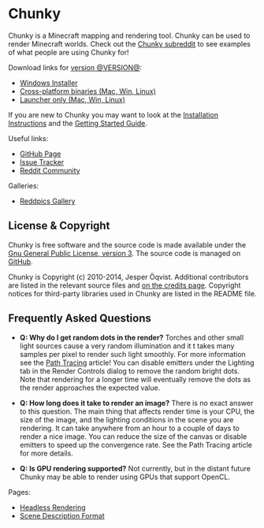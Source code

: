 Chunky
======

Chunky is a Minecraft mapping and rendering tool. Chunky can be used to render
Minecraft worlds. Check out the [Chunky subreddit][15] to see examples of what
people are using Chunky for!

Download links for [version @VERSION@][1]:

* [Windows Installer][2]
* [Cross-platform binaries (Mac, Win, Linux)][3]
* [Launcher only (Mac, Win, Linux)][4]

If you are new to Chunky you may want to look at the [Installation
Instructions][13] and the [Getting Started Guide][14].

Useful links:

* [GitHub Page][5]
* [Issue Tracker][6]
* [Reddit Community][7]

Galleries:

* [Reddpics Gallery][8]

License & Copyright
-------------------

Chunky is free software and the source code is made available under the [Gnu
General Public License, version 3][16].  The source code is managed on
[GitHub][9].

Chunky is Copyright (c) 2010-2014, Jesper &Ouml;qvist. Additional contributors
are listed in the relevant source files and [on the credits page][17].
Copyright notices for third-party libraries used in Chunky are listed in the
README file.

Frequently Asked Questions
--------------------------

* **Q: Why do I get random dots in the render?**
  Torches and other small light sources cause a very random illumination and it
  t takes many samples per pixel to render such light smoothly. For more
  information see the [Path Tracing][10] article! You can disable emitters
  under the Lighting tab in the Render Controls dialog to remove the random
  bright dots. Note that rendering for a longer time will eventually remove the
  dots as the render approaches the expected value.

* **Q: How long does it take to render an image?**
  There is no exact answer to this question. The main thing that affects render
  time is your CPU, the size of the image, and the lighting conditions in the
  scene you are rendering. It can take anywhere from an hour to a couple of
  days to render a nice image. You can reduce the size of the canvas or disable
  emitters to speed up the convergence rate. See the Path Tracing article for
  more details.

* **Q: Is GPU rendering supported?**
  Not currently, but in the distant future Chunky may be able to render using
  GPUs that support OpenCL.

Pages:

* [Headless Rendering][11]
* [Scene Description Format][12]

[1]: release/@VERSION@/release_notes.html
[2]: @EXE_DL_LINK@
[3]: @ZIP_DL_LINK@
[4]: http://chunkyupdate.llbit.se/ChunkyLauncher.jar
[5]: https://github.com/llbit/chunky
[6]: https://github.com/llbit/chunky/issues
[7]: http://www.reddit.com/r/chunky
[8]: http://reddpics.com/r/chunky
[9]: https://github.com/llbit/chunky
[10]: path_tracing.html
[11]: headless.html
[12]: scene_format.html
[13]: install.html
[14]: getting_started.html
[15]: http://www.reddit.com/r/chunky
[16]: http://opensource.org/licenses/gpl-3.0.html
[17]: credits.html
